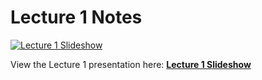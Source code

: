 # Lecture 1 Notes

[![Lecture 1 Slideshow](https://gitpitch.com/assets/badge.svg)](https://gitpitch.com/CWRU-EECS301-S18/syllabus/master?p=/Lectures/Lecture01/Slides)

View the Lecture 1 presentation here: [**Lecture 1 Slideshow**](https://gitpitch.com/CWRU-EECS301-S18/syllabus/master?p=/Lectures/Lecture01/Slides)
